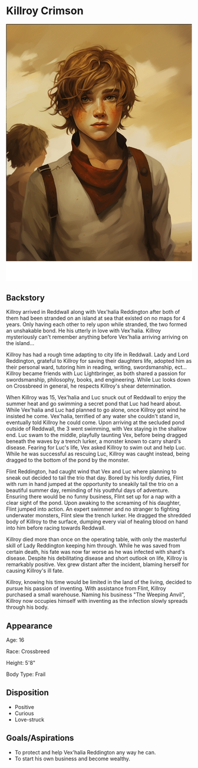 # Killroy Crimson

![](KillroyCrimson.png)

## Backstory

Killroy arrived in Reddwall along with Vex'halia Reddington after both of them had been stranded on an island at sea that existed on no maps for 4 years. Only having each other to rely upon while stranded, the two formed an unshakable bond. He his utterly in love with Vex'halia. Killroy mysteriously can't remember anything before Vex'halia arriving arriving on the island...

Killroy has had a rough time adapting to city life in Reddwall. Lady and Lord Reddington, grateful to Killroy for saving their daughters life, adopted him as their personal ward, tutoring him in reading, writing, swordsmanship, ect... Killroy became friends with Luc Lightbringer, as both shared a passion for swordsmanship, philosophy, books, and engineering. While Luc looks down on Crossbreed in general, he respects Killroy's shear determination.

When Killroy was 15, Vex'halia and Luc snuck out of Reddwall to enjoy the summer heat and go swimming a secret pond that Luc had heard about. While Vex'halia and Luc had planned to go alone, once Killroy got wind he insisted he come. Vex'halia, terrified of any water she couldn't stand in, eventually told Killroy he could come. Upon arriving at the secluded pond outside of Reddwall, the 3 went swimming, with Vex staying in the shallow end. Luc swam to the middle, playfully taunting Vex, before being dragged beneath the waves by a trench lurker, a monster known to carry shard's disease. Fearing for Luc's life, Vex asked Killroy to swim out and help Luc. While he was successful as rescuing Luc, Killroy was caught instead, being dragged to the bottom of the pond by the monster.

Flint Reddington, had caught wind that Vex and Luc where planning to sneak out decided to tail the trio that day. Bored by his lordly duties, Flint with rum in hand jumped at the opportunity to sneakily tail the trio on a beautiful summer day, reminding of his youthful days of adventure. Ensuring there would be no funny business, Flint set up for a nap with a clear sight of the pond. Upon awaking to the screaming of his daughter, Flint jumped into action. An expert swimmer and no stranger to fighting underwater monsters, Flint slew the trench lurker. He dragged the shredded body of Killroy to the surface, dumping every vial of healing blood on hand into him before racing towards Reddwall.

Killroy died more than once on the operating table, with only the masterful skill of Lady Reddington keeping him through. While he was saved from certain death, his fate was now far worse as he was infected with shard's disease. Despite his debilitating disease and short outlook on life, Killroy is remarkably positive. Vex grew distant after the incident, blaming herself for causing Killroy's ill fate.

Killroy, knowing his time would be limited in the land of the living, decided to pursue his passion of inventing. With assistance from Flint, Killroy purchased a small warehouse. Naming his business "The Weeping Anvil", Killroy now occupies himself with inventing as the infection slowly spreads through his body.

## Appearance

Age: 16

Race: Crossbreed

Height: 5'8"

Body Type: Frail

## Disposition

- Positive
- Curious
- Love-struck

## Goals/Aspirations

- To protect and help Vex'halia Reddington any way he can.
- To start his own business and become wealthy.
